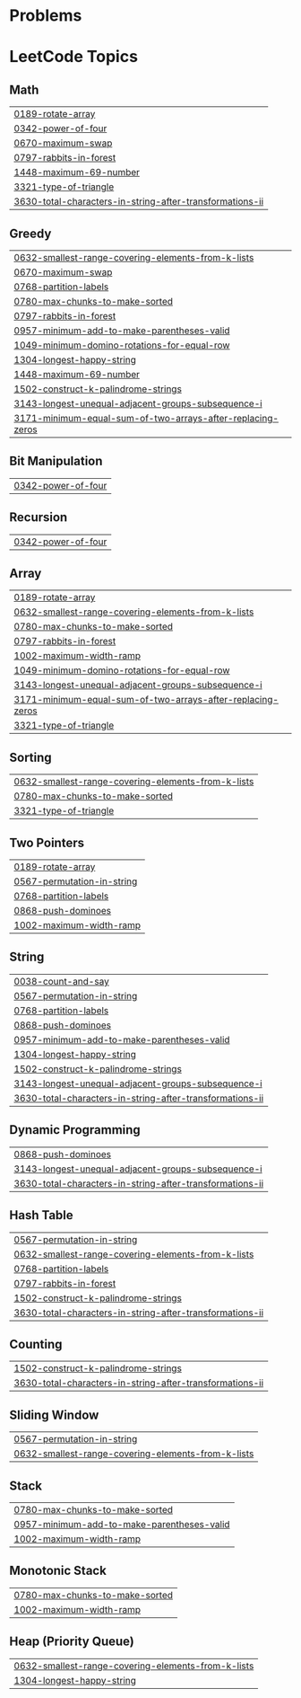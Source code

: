 # Problems
<!---LeetCode Topics Start-->
# LeetCode Topics
## Math
|  |
| ------- |
| [0189-rotate-array](https://github.com/SomiyaRana/Leetcode_Problems/tree/master/0189-rotate-array) |
| [0342-power-of-four](https://github.com/SomiyaRana/Leetcode_Problems/tree/master/0342-power-of-four) |
| [0670-maximum-swap](https://github.com/SomiyaRana/Leetcode_Problems/tree/master/0670-maximum-swap) |
| [0797-rabbits-in-forest](https://github.com/SomiyaRana/Leetcode_Problems/tree/master/0797-rabbits-in-forest) |
| [1448-maximum-69-number](https://github.com/SomiyaRana/Leetcode_Problems/tree/master/1448-maximum-69-number) |
| [3321-type-of-triangle](https://github.com/SomiyaRana/Leetcode_Problems/tree/master/3321-type-of-triangle) |
| [3630-total-characters-in-string-after-transformations-ii](https://github.com/SomiyaRana/Leetcode_Problems/tree/master/3630-total-characters-in-string-after-transformations-ii) |
## Greedy
|  |
| ------- |
| [0632-smallest-range-covering-elements-from-k-lists](https://github.com/SomiyaRana/Leetcode_Problems/tree/master/0632-smallest-range-covering-elements-from-k-lists) |
| [0670-maximum-swap](https://github.com/SomiyaRana/Leetcode_Problems/tree/master/0670-maximum-swap) |
| [0768-partition-labels](https://github.com/SomiyaRana/Leetcode_Problems/tree/master/0768-partition-labels) |
| [0780-max-chunks-to-make-sorted](https://github.com/SomiyaRana/Leetcode_Problems/tree/master/0780-max-chunks-to-make-sorted) |
| [0797-rabbits-in-forest](https://github.com/SomiyaRana/Leetcode_Problems/tree/master/0797-rabbits-in-forest) |
| [0957-minimum-add-to-make-parentheses-valid](https://github.com/SomiyaRana/Leetcode_Problems/tree/master/0957-minimum-add-to-make-parentheses-valid) |
| [1049-minimum-domino-rotations-for-equal-row](https://github.com/SomiyaRana/Leetcode_Problems/tree/master/1049-minimum-domino-rotations-for-equal-row) |
| [1304-longest-happy-string](https://github.com/SomiyaRana/Leetcode_Problems/tree/master/1304-longest-happy-string) |
| [1448-maximum-69-number](https://github.com/SomiyaRana/Leetcode_Problems/tree/master/1448-maximum-69-number) |
| [1502-construct-k-palindrome-strings](https://github.com/SomiyaRana/Leetcode_Problems/tree/master/1502-construct-k-palindrome-strings) |
| [3143-longest-unequal-adjacent-groups-subsequence-i](https://github.com/SomiyaRana/Leetcode_Problems/tree/master/3143-longest-unequal-adjacent-groups-subsequence-i) |
| [3171-minimum-equal-sum-of-two-arrays-after-replacing-zeros](https://github.com/SomiyaRana/Leetcode_Problems/tree/master/3171-minimum-equal-sum-of-two-arrays-after-replacing-zeros) |
## Bit Manipulation
|  |
| ------- |
| [0342-power-of-four](https://github.com/SomiyaRana/Leetcode_Problems/tree/master/0342-power-of-four) |
## Recursion
|  |
| ------- |
| [0342-power-of-four](https://github.com/SomiyaRana/Leetcode_Problems/tree/master/0342-power-of-four) |
## Array
|  |
| ------- |
| [0189-rotate-array](https://github.com/SomiyaRana/Leetcode_Problems/tree/master/0189-rotate-array) |
| [0632-smallest-range-covering-elements-from-k-lists](https://github.com/SomiyaRana/Leetcode_Problems/tree/master/0632-smallest-range-covering-elements-from-k-lists) |
| [0780-max-chunks-to-make-sorted](https://github.com/SomiyaRana/Leetcode_Problems/tree/master/0780-max-chunks-to-make-sorted) |
| [0797-rabbits-in-forest](https://github.com/SomiyaRana/Leetcode_Problems/tree/master/0797-rabbits-in-forest) |
| [1002-maximum-width-ramp](https://github.com/SomiyaRana/Leetcode_Problems/tree/master/1002-maximum-width-ramp) |
| [1049-minimum-domino-rotations-for-equal-row](https://github.com/SomiyaRana/Leetcode_Problems/tree/master/1049-minimum-domino-rotations-for-equal-row) |
| [3143-longest-unequal-adjacent-groups-subsequence-i](https://github.com/SomiyaRana/Leetcode_Problems/tree/master/3143-longest-unequal-adjacent-groups-subsequence-i) |
| [3171-minimum-equal-sum-of-two-arrays-after-replacing-zeros](https://github.com/SomiyaRana/Leetcode_Problems/tree/master/3171-minimum-equal-sum-of-two-arrays-after-replacing-zeros) |
| [3321-type-of-triangle](https://github.com/SomiyaRana/Leetcode_Problems/tree/master/3321-type-of-triangle) |
## Sorting
|  |
| ------- |
| [0632-smallest-range-covering-elements-from-k-lists](https://github.com/SomiyaRana/Leetcode_Problems/tree/master/0632-smallest-range-covering-elements-from-k-lists) |
| [0780-max-chunks-to-make-sorted](https://github.com/SomiyaRana/Leetcode_Problems/tree/master/0780-max-chunks-to-make-sorted) |
| [3321-type-of-triangle](https://github.com/SomiyaRana/Leetcode_Problems/tree/master/3321-type-of-triangle) |
## Two Pointers
|  |
| ------- |
| [0189-rotate-array](https://github.com/SomiyaRana/Leetcode_Problems/tree/master/0189-rotate-array) |
| [0567-permutation-in-string](https://github.com/SomiyaRana/Leetcode_Problems/tree/master/0567-permutation-in-string) |
| [0768-partition-labels](https://github.com/SomiyaRana/Leetcode_Problems/tree/master/0768-partition-labels) |
| [0868-push-dominoes](https://github.com/SomiyaRana/Leetcode_Problems/tree/master/0868-push-dominoes) |
| [1002-maximum-width-ramp](https://github.com/SomiyaRana/Leetcode_Problems/tree/master/1002-maximum-width-ramp) |
## String
|  |
| ------- |
| [0038-count-and-say](https://github.com/SomiyaRana/Leetcode_Problems/tree/master/0038-count-and-say) |
| [0567-permutation-in-string](https://github.com/SomiyaRana/Leetcode_Problems/tree/master/0567-permutation-in-string) |
| [0768-partition-labels](https://github.com/SomiyaRana/Leetcode_Problems/tree/master/0768-partition-labels) |
| [0868-push-dominoes](https://github.com/SomiyaRana/Leetcode_Problems/tree/master/0868-push-dominoes) |
| [0957-minimum-add-to-make-parentheses-valid](https://github.com/SomiyaRana/Leetcode_Problems/tree/master/0957-minimum-add-to-make-parentheses-valid) |
| [1304-longest-happy-string](https://github.com/SomiyaRana/Leetcode_Problems/tree/master/1304-longest-happy-string) |
| [1502-construct-k-palindrome-strings](https://github.com/SomiyaRana/Leetcode_Problems/tree/master/1502-construct-k-palindrome-strings) |
| [3143-longest-unequal-adjacent-groups-subsequence-i](https://github.com/SomiyaRana/Leetcode_Problems/tree/master/3143-longest-unequal-adjacent-groups-subsequence-i) |
| [3630-total-characters-in-string-after-transformations-ii](https://github.com/SomiyaRana/Leetcode_Problems/tree/master/3630-total-characters-in-string-after-transformations-ii) |
## Dynamic Programming
|  |
| ------- |
| [0868-push-dominoes](https://github.com/SomiyaRana/Leetcode_Problems/tree/master/0868-push-dominoes) |
| [3143-longest-unequal-adjacent-groups-subsequence-i](https://github.com/SomiyaRana/Leetcode_Problems/tree/master/3143-longest-unequal-adjacent-groups-subsequence-i) |
| [3630-total-characters-in-string-after-transformations-ii](https://github.com/SomiyaRana/Leetcode_Problems/tree/master/3630-total-characters-in-string-after-transformations-ii) |
## Hash Table
|  |
| ------- |
| [0567-permutation-in-string](https://github.com/SomiyaRana/Leetcode_Problems/tree/master/0567-permutation-in-string) |
| [0632-smallest-range-covering-elements-from-k-lists](https://github.com/SomiyaRana/Leetcode_Problems/tree/master/0632-smallest-range-covering-elements-from-k-lists) |
| [0768-partition-labels](https://github.com/SomiyaRana/Leetcode_Problems/tree/master/0768-partition-labels) |
| [0797-rabbits-in-forest](https://github.com/SomiyaRana/Leetcode_Problems/tree/master/0797-rabbits-in-forest) |
| [1502-construct-k-palindrome-strings](https://github.com/SomiyaRana/Leetcode_Problems/tree/master/1502-construct-k-palindrome-strings) |
| [3630-total-characters-in-string-after-transformations-ii](https://github.com/SomiyaRana/Leetcode_Problems/tree/master/3630-total-characters-in-string-after-transformations-ii) |
## Counting
|  |
| ------- |
| [1502-construct-k-palindrome-strings](https://github.com/SomiyaRana/Leetcode_Problems/tree/master/1502-construct-k-palindrome-strings) |
| [3630-total-characters-in-string-after-transformations-ii](https://github.com/SomiyaRana/Leetcode_Problems/tree/master/3630-total-characters-in-string-after-transformations-ii) |
## Sliding Window
|  |
| ------- |
| [0567-permutation-in-string](https://github.com/SomiyaRana/Leetcode_Problems/tree/master/0567-permutation-in-string) |
| [0632-smallest-range-covering-elements-from-k-lists](https://github.com/SomiyaRana/Leetcode_Problems/tree/master/0632-smallest-range-covering-elements-from-k-lists) |
## Stack
|  |
| ------- |
| [0780-max-chunks-to-make-sorted](https://github.com/SomiyaRana/Leetcode_Problems/tree/master/0780-max-chunks-to-make-sorted) |
| [0957-minimum-add-to-make-parentheses-valid](https://github.com/SomiyaRana/Leetcode_Problems/tree/master/0957-minimum-add-to-make-parentheses-valid) |
| [1002-maximum-width-ramp](https://github.com/SomiyaRana/Leetcode_Problems/tree/master/1002-maximum-width-ramp) |
## Monotonic Stack
|  |
| ------- |
| [0780-max-chunks-to-make-sorted](https://github.com/SomiyaRana/Leetcode_Problems/tree/master/0780-max-chunks-to-make-sorted) |
| [1002-maximum-width-ramp](https://github.com/SomiyaRana/Leetcode_Problems/tree/master/1002-maximum-width-ramp) |
## Heap (Priority Queue)
|  |
| ------- |
| [0632-smallest-range-covering-elements-from-k-lists](https://github.com/SomiyaRana/Leetcode_Problems/tree/master/0632-smallest-range-covering-elements-from-k-lists) |
| [1304-longest-happy-string](https://github.com/SomiyaRana/Leetcode_Problems/tree/master/1304-longest-happy-string) |
<!---LeetCode Topics End-->
